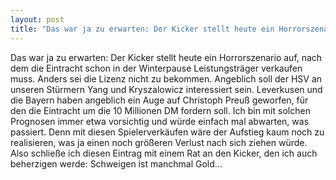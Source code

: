```yaml
---
layout: post
title: "Das war ja zu erwarten: Der Kicker stellt heute ein Horrorszenario auf, nach dem die Eintracht schon in der Winterpause Leistungsträger verkaufen muss."
---
```


Das war ja zu erwarten: Der Kicker stellt heute ein Horrorszenario auf, nach dem die Eintracht schon in der Winterpause Leistungsträger verkaufen muss. Anders sei die Lizenz nicht zu bekommen. Angeblich soll der HSV an unseren Stürmern Yang und Kryszalowicz interessiert sein. Leverkusen und die Bayern haben angeblich ein Auge auf Christoph Preuß geworfen, für den die Eintracht um die 10 Millionen DM fordern soll. Ich bin mit solchen Prognosen immer etwa vorsichtig und würde einfach mal abwarten, was passiert. Denn mit diesen Spielerverkäufen wäre der Aufstieg kaum noch zu realisieren, was ja einen noch größeren Verlust nach sich ziehen würde. Also schließe ich diesen Eintrag mit einem Rat an den Kicker, den ich auch beherzigen werde: Schweigen ist manchmal Gold...
